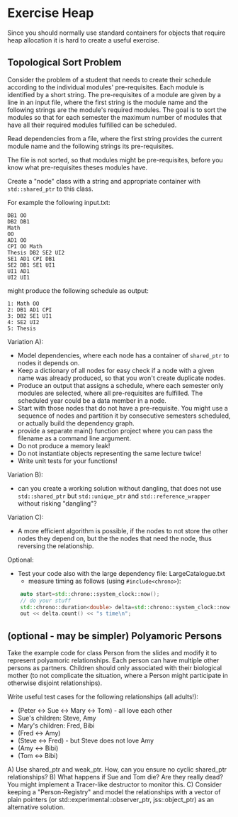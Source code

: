 # Exercise Heap

Since you should normally use standard containers for objects that require heap allocation it is hard to create a useful exercise. 


## Topological Sort Problem

Consider the problem of a student that needs to create their schedule according to the individual modules' pre-requisites. 
Each module is identified by a short string. The pre-requisites of a module are given by a line in an input file, where the first string is the module name and the following strings are the module's required modules. 
The goal is to sort the modules so that for each semester the maximum number of modules that have all their required modules fulfilled can be scheduled.

Read dependencies from a file, where the first string provides the current module name and the following strings its pre-requisites. 

The file is not sorted, so that modules might be pre-requisites, before you know what pre-requisites theses modules have. 

Create a "node" class with a string and appropriate container with `std::shared_ptr` to this class.

For example the following input.txt:
```
DB1 OO
DB2 DB1
Math
OO
AD1 OO
CPI OO Math
Thesis DB2 SE2 UI2
SE1 AD1 CPI DB1
SE2 DB1 SE1 UI1
UI1 AD1
UI2 UI1
```

might produce the following schedule as output:

```
1: Math OO
2: DB1 AD1 CPI
3: DB2 SE1 UI1
4: SE2 UI2
5: Thesis
```

Variation A):

* Model dependencies, where each node has a container of `shared_ptr` to nodes it depends on.
* Keep a dictionary of all nodes for easy check if a node with a given name was already produced, so that you won't create duplicate nodes.
* Produce an output that assigns a schedule, where each semester only modules are selected, where all pre-requisites are fulfilled. The scheduled year could be a data member in a node.
* Start with those nodes that do not have a pre-requisite. You might use a sequence of nodes and partition it by consecutive semesters scheduled, or actually build the dependency graph.
* provide a separate main() function project where you can pass the filename as a command line argument.
* Do not produce a memory leak! 
* Do not instantiate objects representing the same lecture twice! 
* Write unit tests for your functions! 

Variation B): 

* can you create a working solution without dangling, that does not use `std::shared_ptr` but `std::unique_ptr` and `std::reference_wrapper` without risking "dangling"?

Variation C):

* A more efficient algorithm is possible, if the nodes to not store the other nodes they depend on, but the the nodes that need the node, thus reversing the relationship.



Optional: 
* Test your code also with the large dependency file: LargeCatalogue.txt
  * measure timing as follows (using ``#include<chrono>``):
```C++
    auto start=std::chrono::system_clock::now();
    // do your stuff
    std::chrono::duration<double> delta=std::chrono::system_clock::now()-start;
    out << delta.count() << "s time\n";
```


## (optional - may be simpler) Polyamoric Persons

Take the example code for class Person from the slides and modify it to represent polyamoric relationships. Each person can have multiple other persons as partners. Children should only associated with their biological mother (to not complicate the situation, where a Person might participate in otherwise disjoint relationships). 

Write useful test cases for the following relationships (all adults!):

* (Peter <-> Sue <-> Mary <-> Tom) - all love each other
* Sue's children: Steve, Amy
* Mary's children: Fred, Bibi
* (Fred <-> Amy)
* (Steve <-> Fred) - but Steve does not love Amy
* (Amy <-> Bibi)
* (Tom <-> Bibi)

A) Use shared_ptr and weak_ptr. How, can you ensure no cyclic shared_ptr relationships?
B) What happens if Sue and Tom die? Are they really dead? You might implement a Tracer-like destructor to monitor this.
C) Consider keeping a "Person-Registry" and model the relationships with a vector of plain pointers (or std::experimental::observer_ptr, jss::object_ptr) as an alternative solution.
